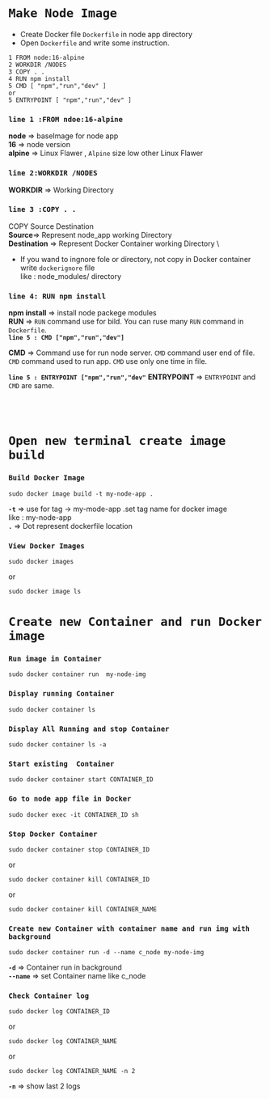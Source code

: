 # **`Make Node Image`**

 - Create Docker file `Dockerfile` in node app directory
 - Open `Dockerfile` and write some instruction.
 
 ```
1 FROM node:16-alpine
2 WORKDIR /NODES
3 COPY . .
4 RUN npm install
5 CMD [ "npm","run","dev" ]
or 
5 ENTRYPOINT [ "npm","run","dev" ]
 ```
 ### **`line 1 :FROM ndoe:16-alpine`**
 **node** => baseImage for node app \
 **16** => node version \
 **alpine** =>  Linux Flawer , `Alpine` size low other Linux Flawer

 ### **`line 2:WORKDIR /NODES`**
 **WORKDIR** => Working Directory

 ### **`line 3 :COPY . .`**
 COPY Source Destination \
 **Source**=> Represent node_app working Directory \
 **Destination** => Represent Docker Container working Directory \
  
  - If you wand to ingnore fole or directory, not copy in Docker container write `dockerignore` file \
  like : node_modules/ directory

 ### **`line 4: RUN npm install`**
**npm install** => install node packege modules \
**RUN** => `RUN` command use for bild. You can ruse many `RUN` command in `Dockerfile`. \
**`line 5 : CMD ["npm","run","dev"]`**

**CMD** => Command use for run node server. `CMD` command user end of file. `CMD` command used to run app. `CMD` use only one time in file.

**`line 5 : ENTRYPOINT ["npm","run","dev"`**
**ENTRYPOINT** => `ENTRYPOINT` and `CMD` are same.

 <br>
 <br>

# **`Open new terminal create image build`**

### **`Build Docker Image`**
```
sudo docker image build -t my-node-app .
```
**`-t`** =>  use for tag -> my-mode-app .set tag name for docker image <br> like : my-node-app<br>
 **`.`** => Dot represent dockerfile location <br>

### **`View Docker Images`**
```
sudo docker images
```
or
```
sudo docker image ls
```
 # **`Create new Container and run Docker image`**
 ### `Run image in Container`
 ```
 sudo docker container run  my-node-img
 ```
 ### `Display running Container`
 ```
 sudo docker container ls
 ```
 ### `Display All Running and stop Container`
 ```
 sudo docker container ls -a
 ```
 ### `Start existing  Container`
 ```
 sudo docker container start CONTAINER_ID
 ```

 ### `Go to node app file in Docker`
```
sudo docker exec -it CONTAINER_ID sh
```
### `Stop Docker Container`
```
sudo docker container stop CONTAINER_ID
```
or
 ```
sudo docker container kill CONTAINER_ID
```
or
```
sudo docker container kill CONTAINER_NAME
```
### `Create new Container with container name and run img with background`
```
sudo docker container run -d --name c_node my-node-img
```
**`-d`** => Container run in background <br>
**`--name`** => set Container name like c_node

### `Check Container log`
```
sudo docker log CONTAINER_ID
```
or
```
sudo docker log CONTAINER_NAME
```
or
```
sudo docker log CONTAINER_NAME -n 2
```
**`-n`** => show last 2 logs

